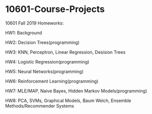 # 10601-Course-Projects
10601 Fall 2019 Homeworks:

HW1: Background

HW2: Decision Trees(programming)

HW3: KNN, Perceptron, Linear Regression, Desision Trees

HW4: Logistic Regression(programming)

HW5: Neural Networks(programming)

HW6: Reinforcement Learning(programming)

HW7: MLE/MAP, Naive Bayes, Hidden Markov Models(programming)

HW8: PCA, SVMs, Graphical Models, Baum Welch, Ensemble Methods/Recommender Systems
